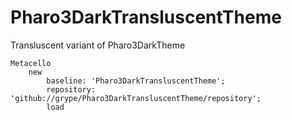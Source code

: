 # Pharo3DarkTransluscentTheme
Transluscent variant of Pharo3DarkTheme

```smalltalk
Metacello
	new
		baseline: 'Pharo3DarkTransluscentTheme';
		repository: 'github://grype/Pharo3DarkTransluscentTheme/repository';
		load
```
